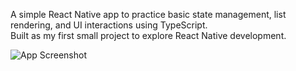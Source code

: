 A simple React Native app to practice basic state management, list rendering, and UI interactions using TypeScript.  
Built as my first small project to explore React Native development.

![App Screenshot](https://res.cloudinary.com/dfhbgzn9q/image/upload/v1752067809/rn1_spiq4c.png)

